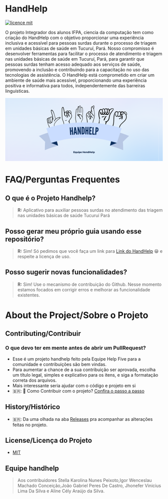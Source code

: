 # HandHelp

[![licence mit](https://img.shields.io/badge/licence-MIT-blue.svg)](./License)

O projeto Integrador dos alunos IFPA, ciencia da computação tem como criação do HandHelp  com o objetivo proporcionar uma experiência inclusiva e acessível para pessoas surdas durante o processo de triagem em unidades básicas de saúde em Tucuruí, Pará. Nosso compromisso é desenvolver ferramentas para facilitar o processo de atendimento e triagem nas unidades básicas de saúde em Tucuruí, Pará, para garantir que pessoas surdas tenham acesso adequado aos serviços de saúde, promovendo a inclusão e contribuindo para a capacitação no uso das tecnologias de assistência. O HandHelp está comprometido em criar um ambiente de saúde mais acessível, proporcionando uma experiência positiva e informativa para todos, independentemente das barreiras linguísticas.

<p align="center">
   <img src="assets/images/handhelpnome.png" />
</p>

# FAQ/Perguntas Frequentes

## O que é o Projeto Handhelp?
> **R:** Aplicativo para auxiliar pessoas surdas no atendimento das triagem nas unidades básicas de saúde Tucuruí Pará


## Posso gerar meu próprio guia usando esse repositório?
> **R:** Sim! Só pedimos que você faça um link para [Link do HandHelp](https://github.com/StellaKarolinaNunes/Projeto_Integrador)  😁 e respeite a licença de uso. 


## Posso sugerir novas funcionalidades?
> **R:** Sim! Use o mecanismo de contribuição do Github. Nesse momento estamos focados em corrigir erros e melhorar as funcionalidade existentes.

# About the Project/Sobre o Projeto

## Contributing/Contribuir

### O que devo ter em mente antes de abrir um PullRequest?
- Esse é um projeto handhelp feito pela Equipe Help Five para a comunidade e contribuições são bem vindas.
- Para aumentar a chance de a sua contribuição ser aprovada, escolha um título legal, simples e explicativo para os itens, e siga a formatação correta dos arquivos.
- Mais interessante seria ajudar com o código e projeto em si
- 🇧🇷: :purple_heart: Como Contribuir com o projeto? [Confira o passo a passo](./Contribuindo.md)


## History/Histórico
- 🇧🇷: Da uma olhada na aba [Releases](link) pra acompanhar as alterações feitas no projeto.

## License/Licença do Projeto

- [MIT](./License)

## Equipe handhelp 
> Aos contribuidores Stella Karolina Nunes Peixoto,Igor Wenceslau Machado Conceição,João Gabriel Peres De Castro, Jhonefer Vinicius Lima Da Silva e  Aline Cély Araújo da Silva.

